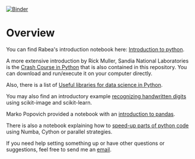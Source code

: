  [![Binder](http://mybinder.org/badge.svg)](http://mybinder.org/repo/scholich/python-overview) 
 
 # Overview

You can find Rabea's introduction notebook here: [Introduction to python](http://nbviewer.jupyter.org/github/scholich/python-overview/blob/master/Python_introduction.ipynb).

A more extensive introduction by Rick Muller, Sandia National Laboratories is the [Crash Course in Python](http://nbviewer.jupyter.org/github/scholich/python-overview/blob/master/Crash_course_v0.6.ipynb)
that is also contained in this repository. You can download and run/execute it on your computer directly.

Also, there is a list of [Useful libraries for data science in Python](python_data_libraries.md).

You may also find an introductory example [recognizing handwritten digits](http://nbviewer.jupyter.org/github/scholich/python-overview/blob/master/find_digits_and_predict.ipynb) using scikit-image and scikit-learn.

Marko Popovich provided a notebook with an [introduction to pandas](http://nbviewer.jupyter.org/github/scholich/python-overview/blob/master/pandas_introduction.ipynb).

There is also a notebook explaining how to [speed-up parts of python code](http://nbviewer.jupyter.org/github/scholich/python-overview/blob/master/performance_strategies.ipynb)   using Numba, Cython or parallel strategies.

If you need help setting something up or have other questions or suggestions, feel free to send me an [email](mailto:scholich@pks.mpg.de).
